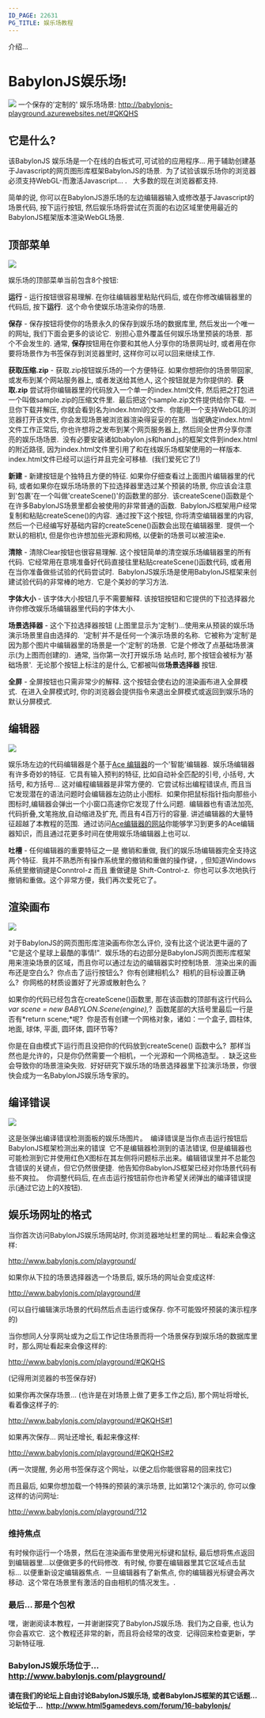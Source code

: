 ```yaml
---
ID_PAGE: 22631
PG_TITLE: 娱乐场教程
---
```

介绍...

# BabylonJS娱乐场!

![](http://urbanproductions.com/wingy/babylon/misc/playground02.jpg)
一个保存的'定制的' 娱乐场场景: http://babylonjs-playground.azurewebsites.net/#QKQHS

## 它是什么?

该BabylonJS 娱乐场是一个在线的白板式可,可试验的应用程序... 用于辅助创建基于Javascript的网页图形库框架BabylonJS的场景.&nbsp; 为了试验该娱乐场你的浏览器必须支持WebGL-而激活Javascript... .&nbsp; &nbsp;大多数的现在浏览器都支持.

简单的说, 你可以在BabylonJS游乐场的左边编辑器输入或修改基于Javascript的场景代码, 按下运行按钮, 然后娱乐场将尝试在页面的右边区域里使用最近的BabylonJS框架版本渲染WebGL场景.

## 顶部菜单
![](http://urbanproductions.com/wingy/babylon/misc/playground_tm01.jpg)

娱乐场的顶部菜单当前包含8个按钮:

**运行** - 运行按钮很容易理解. 在你往编辑器里粘贴代码后, 或在你修改编辑器里的代码后, 按下**运行**.&nbsp; 这个命令使娱乐场渲染你的场景.

**保存** - 保存按钮将使你的场景永久的保存到娱乐场的数据库里, 然后发出一个唯一的网址, 我们下面会更多的谈论它.&nbsp; 别担心意外覆盖任何娱乐场里预装的场景.&nbsp; 那个不会发生的. 通常, **保存**按钮用在你要和其他人分享你的场景网址时, 或者用在你要将场景作为书签保存到浏览器里时, 这样你可以可以回来继续工作.

**获取压缩.zip** - 获取.zip按钮娱乐场的一个方便特征. 如果你想把你的场景带回家, 或发布到某个网站服务器上, 或者发送给其他人, 这个按钮就是为你提供的.&nbsp; **获取.zip** 尝试将你编辑器里的代码放入一个单一的index.html文件, 然后把之打包进一个叫做sample.zip的压缩文件里.&nbsp; 最后把这个sample.zip文件提供给你下载.&nbsp; 一旦你下载并解压, 你就会看到名为index.html的文件.&nbsp; 你能用一个支持WebGL的浏览器打开该文件, 你会发现场景被浏览器渲染得妥妥的在那.&nbsp; 当妮确定index.html文件工作正常后, 你也许想将之发布到某个网页服务器上, 然后同全世界分享你漂亮的娱乐场场景.&nbsp; 没有必要安装诸如babylon.js和hand.js的框架文件到index.html的附近路径, 因为index.html文件里引用了和在线娱乐场框架使用的一样版本.&nbsp; index.html文件已经可以运行并且完全可移植.&nbsp; (我们爱死它了!)

**新建** - 新建按钮是个独特且方便的特征. 如果你仔细查看过上面图片编辑器里的代码, 或者如果你在娱乐场场景的下拉选择器里选过某个预装的场景, 你应该会注意到'包裹'在一个叫做'createScene()'的函数里的部分.&nbsp; 该createScene()函数是个在许多BabylonJS场景里都会被使用的非常普通的函数.&nbsp; BabylonJS框架用户经常复制和粘贴createScene()的内容.&nbsp; 通过按下这个按钮, 你将清空编辑器里的内容, 然后一个已经编写好基础内容的createScene()函数会出现在编辑器里.&nbsp; 提供一个默认的相机t, 但是你也许想加些光源和网格, 以便新的场景可以被渲染e.

**清除** - 清除Clear按钮也很容易理解. 这个按钮简单的清空娱乐场编辑器里的所有代码.&nbsp; 它经常用在意境准备好代码直接往里粘贴createScene()函数代码, 或者用在当你准备做些试验的代码尝试时.&nbsp; BabylonJS娱乐场是使用BabylonJS框架来创建试验代码的非常棒的地方.&nbsp; 它是个美妙的学习方法.

**字体大小** - 该字体大小按钮几乎不需要解释. 该按钮按钮和它提供的下拉选择器允许你修改娱乐场编辑器里代码的字体大小.

**场景选择器** - 这个下拉选择器按钮 (上图里显示为'定制')...使用来从预装的娱乐场演示场景里自由选择的.&nbsp; '定制'并不是任何一个演示场景的名称.&nbsp; 它被称为'定制'是因为那个图片中编辑器里的场景是一个'定制'的场景.&nbsp; 它是个修改了点基础场景演示(为上图而创建的).&nbsp; 通常, 当你第一次打开娱乐场 站点时, 那个按钮会被标为'基础场景'.&nbsp; 无论那个按钮上标注的是什么, 它都被叫做**场景选择器** 按钮.

**全屏** - 全屏按钮也只需非常少的解释. 这个按钮会使右边的渲染画布进入全屏模式.&nbsp; 在进入全屏模式时, 你的浏览器会提供指令来退出全屏模式或返回到娱乐场的默认分屏模式.

## 编辑器
![](http://urbanproductions.com/wingy/babylon/misc/playground_ed02.jpg)

娱乐场左边的代码编辑器是个基于[Ace 编辑器](http://ace.c9.io/)的一个'智能'编辑器.&nbsp; 娱乐场编辑器有许多奇妙的特征.&nbsp; 它具有输入预判的特征, 比如自动补全匹配的引号, 小括号, 大括号, 和方括号... 这对编程编辑器是非常方便的.&nbsp; 它尝试标出编程错误点, 而且当它发现潜在的语法问题时会编辑器左边防止小图标.&nbsp; 如果你把鼠标指针指向那些小图标时,编辑器会弹出一个小窗口高速你它发现了什么问题.&nbsp; 编辑器也有语法加亮,代码折叠,文笔拖放,自动缩进及扩充, 而且有4百万行的容量. 讲述编辑器的大量特征超越了本教程的范围.&nbsp; 通过访问[Ace编辑器的网站](http://ace.c9.io/#nav=about)你能够学习到更多的Ace编辑器知识，而且通过花更多时间在使用娱乐场编辑器上也可以.

**吐槽** - 任何编辑器的重要特征之一是 撤销和重做, 我们的娱乐场编辑器完全支持这两个特征.&nbsp; 我并不熟悉所有操作系统里的撤销和重做的操作键，, 但知道Windows系统里撤销键是Conntrol-z 而且 重做键是 Shift-Control-z.&nbsp; 你也可以多次地执行撤销和重做。这个非常方便，我们再次爱死它了。

## 渲染画布
![](http://urbanproductions.com/wingy/babylon/misc/playground_rc01.jpg)

对于BabylonJS的网页图形库渲染画布你怎么评价, 没有比这个说法更牛逼的了 "它是这个星球上最酷的事情!".&nbsp; 娱乐场的右边部分是BabylonJS网页图形库框架用来渲染场景的区域，而且你可以通过左边的编辑器实时控制场景.&nbsp; 渲染出来的画布还是空白么?&nbsp; 你点击了运行按钮么?&nbsp; 你有创建相机么?&nbsp; 相机的目标设置正确么?&nbsp; 你网格的材质设置好了光源或散射色么？

如果你的代码已经包含在createScene()函数里, 那在该函数的顶部有这行代码么*var scene = new BABYLON.Scene(engine),*?&nbsp; 函数尾部的大括号里最后一行是否有*return scene;*呢?&nbsp; 你是否有创建一个网格对象，诸如：一个盒子, 圆柱体, 地面, 球体, 平面, 圆环体, 圆环节等?

你是在自由模式下运行而且没把你的代码放到createScene() 函数中么?&nbsp; 那样当然也是允许的，只是你仍然需要一个相机，一个光源和一个网格造型。.&nbsp; 缺乏这些会导致你的场景渲染失败.&nbsp; 好好研究下娱乐场的场景选择器里下拉演示场景，你很快会成为一名BabylonJS娱乐场专家的。

## 编译错误
![](http://urbanproductions.com/wingy/babylon/misc/playground_ce01.jpg)

这是张弹出编译错误检测面板的娱乐场图片。&nbsp; 编译错误是当你点击运行按钮后BabylonJS框架检测出来的错误&nbsp; 它不是编辑器检测到的语法错误, 但是编辑器也可能检测到它并使用红色X图标在其左侧将问题标示出来。编辑错误里并不总能包含错误的关键点，但它仍然很便捷.&nbsp; 他告知你BabylonJS框架已经对你场景代码有些不爽拉。&nbsp; 你调整代码后, 在点击运行按钮前你也许希望关闭弹出的编译错误提示(通过它边上的X按钮).

## 娱乐场网址的格式
当你首次访问BabylonJS娱乐场网站时, 你浏览器地址栏里的网址... 看起来会像这样:

http://www.babylonjs.com/playground/

如果你从下拉的场景选择器选一个场景后, 娱乐场的网址会变成这样:

http://www.babylonjs.com/playground/#

(可以自行编辑演示场景的代码然后点击运行或保存. 你不可能毁坏预装的演示程序的)

当你想同人分享网址或为之后工作记住场景而将一个场景保存到娱乐场的数据库里时，那么网址看起来会像这样的:

http://www.babylonjs.com/playground/#QKQHS

(记得用浏览器的书签保存好)

如果你再次保存场景... (也许是在对场景上做了更多工作之后), 那个网址将增长, 看着像这样子的:

http://www.babylonjs.com/playground/#QKQHS#1

如果再次保存... 网址还增长, 看起来像这样:

http://www.babylonjs.com/playground/#QKQHS#2

(再一次提醒, 务必用书签保存这个网址，以便之后你能很容易的回来找它)

而且最后, 如果你想加载一个特殊的预装的演示场景, 比如第12个演示的, 你可以像这样的访问网址:

http://www.babylonjs.com/playground/?12


### 维持焦点
有时候你运行一个场景，然后在渲染画布里使用光标键和鼠标, 最后想将焦点返回到编辑器里...以便做更多的代码修改.&nbsp; 有时候, 你要在编辑器里其它区域点击鼠标... 以便重新设定编辑器焦点.&nbsp; 一旦编辑器有了新焦点, 你的编辑器光标键会再次移动.&nbsp; 这个常在场景里有激活的自由相机的情况发生。.



### 最后... 那是个包袱
嘿，谢谢阅读本教程，一并谢谢探究了BabylonJS娱乐场.&nbsp; 我们为之自豪, 也认为你会喜欢它.&nbsp; 这个教程还非常的新，而且将会经常的改变.&nbsp; 记得回来检查更新，学习新特征哦.

### BabylonJS娱乐场位于... http://www.babylonjs.com/playground/

#### 请在我们的论坛上自由讨论BabylonJS娱乐场, 或者BabylonJS框架的其它话题... 论坛位于...&nbsp; http://www.html5gamedevs.com/forum/16-babylonjs/
